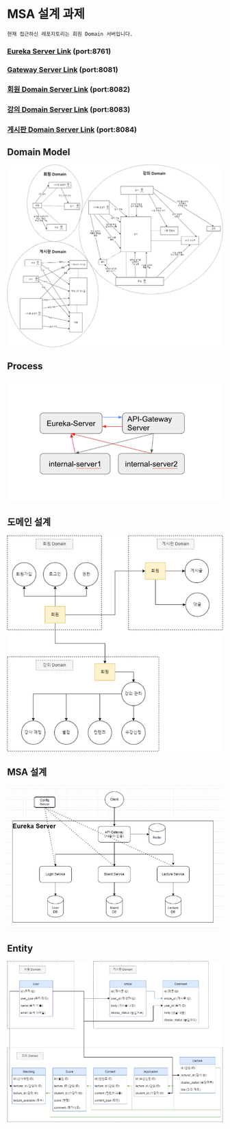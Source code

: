 # MSA 설계 과제

`현재 접근하신 레포지토리는 회원 Domain 서버입니다.`

### [Eureka Server Link](https://github.com/powerstar13/msa-design-task-eureka) (port:8761)

### [Gateway Server Link](https://github.com/powerstar13/msa-design-task-gateway) (port:8081)

### [회원 Domain Server Link](https://github.com/powerstar13/msa-design-task-member) (port:8082)

### [강의 Domain Server Link](https://github.com/powerstar13/msa-design-task-lecture) (port:8083)

### [게시판 Domain Server Link](https://github.com/powerstar13/msa-design-task-community) (port:8084)

## Domain Model

![DomainModel.png](DomainModel.png)

## Process

![Process](Process.png)

## 도메인 설계

![](DDD_model.png)

## MSA 설계
![](MSA_설계.png)

## Entity

![](DDD_Entity.png)